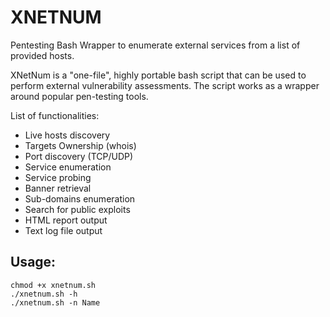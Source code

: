 # XNETNUM
Pentesting Bash Wrapper to enumerate external services from a list of provided hosts.

XNetNum is a "one-file", highly portable bash script that can be used to perform external vulnerability assessments.
The script works as a wrapper around popular pen-testing tools.

List of functionalities:
- Live hosts discovery
- Targets Ownership (whois)
- Port discovery (TCP/UDP)
- Service enumeration
- Service probing
- Banner retrieval
- Sub-domains enumeration
- Search for public exploits
- HTML report output
- Text log file output

Usage:
-------------
```
chmod +x xnetnum.sh
./xnetnum.sh -h
./xnetnum.sh -n Name
```


